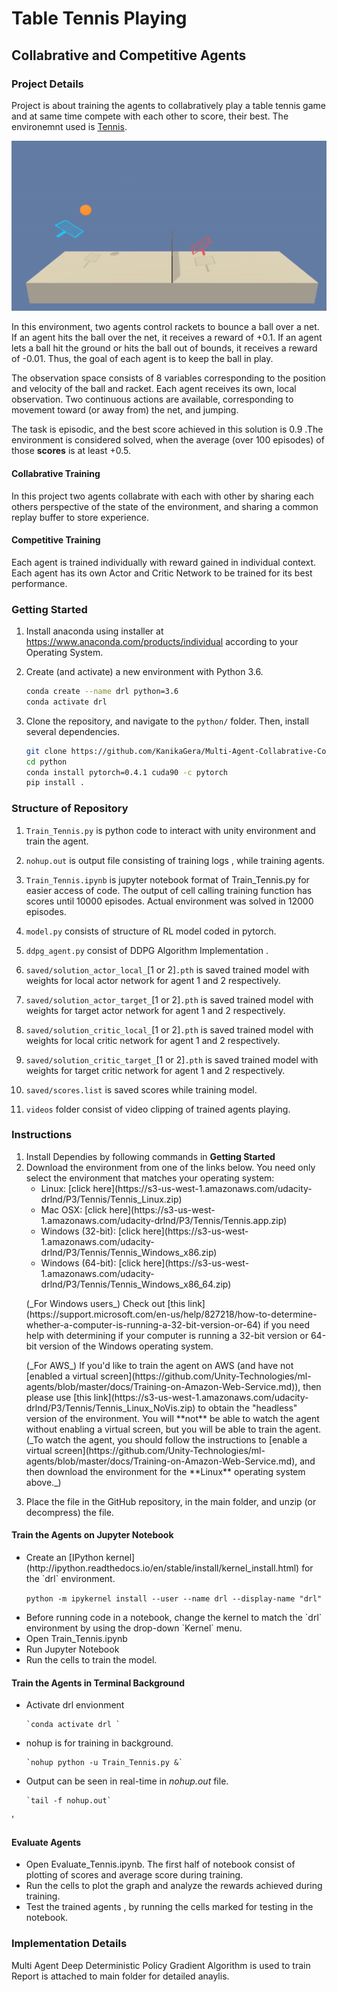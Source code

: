 [//]: # (Image References)

[image1]: videos/tennis_trained.gif "Trained Agent"

# Table Tennis Playing 
## Collabrative and Competitive Agents

### Project Details

Project is about training the agents to collabratively play a table tennis game and at same time compete with each other to score, their best. The environemnt used is [Tennis](https://github.com/Unity-Technologies/ml-agents/blob/master/docs/Learning-Environment-Examples.md#tennis).

![Trained Agent][image1]

In this environment, two agents control rackets to bounce a ball over a net. If an agent hits the ball over the net, it receives a reward of +0.1.  If an agent lets a ball hit the ground or hits the ball out of bounds, it receives a reward of -0.01.  Thus, the goal of each agent is to keep the ball in play.

The observation space consists of 8 variables corresponding to the position and velocity of the ball and racket. Each agent receives its own, local observation.  Two continuous actions are available, corresponding to movement toward (or away from) the net, and jumping. 

The task is episodic, and the best score achieved in this solution is 0.9 .The environment is considered solved, when the average (over 100 episodes) of those **scores** is at least +0.5.

#### Collabrative Training

In this project two agents collabrate with  each with other by sharing each others perspective of the state of the environment, and sharing a common replay buffer to store experience.

#### Competitive Training

Each agent is trained individually with reward gained in individual context. Each agent has its own Actor and Critic Network to be trained for its best performance.

### Getting Started
1. Install anaconda using installer at https://www.anaconda.com/products/individual according to your Operating System.

2. Create (and activate) a new environment with Python 3.6.
    ```bash
    conda create --name drl python=3.6 
    conda activate drl
    ```
    
3. Clone the repository, and navigate to the `python/` folder.  Then, install several dependencies.
    ```bash
    git clone https://github.com/KanikaGera/Multi-Agent-Collabrative-Comparitve-Environment.git
    cd python 
    conda install pytorch=0.4.1 cuda90 -c pytorch
    pip install .
    ```

### Structure of Repository
1. `Train_Tennis.py`  is python code to interact with unity environment and train the agent.
2. `nohup.out` is output file consisting of training logs , while training agents.

3. `Train_Tennis.ipynb` is jupyter notebook format of Train_Tennis.py for easier access of code. The output of cell calling training function has scores until 10000 episodes. Actual environment was solved in 12000 episodes.

2. `model.py` consists of structure of RL model coded in pytorch.
    
3. `ddpg_agent.py` consist of DDPG Algorithm Implementation .
    
4. `saved/solution_actor_local_`[1 or 2]`.pth`  is saved trained model with weights for local actor network for agent 1 and 2 respectively.

5. `saved/solution_actor_target_`[1 or 2]`.pth` is saved trained model with weights for target actor network for agent 1 and 2 respectively.

6. `saved/solution_critic_local_`[1 or 2]`.pth` is saved trained model with weights for local critic network for agent 1 and 2 respectively.

7. `saved/solution_critic_target_`[1 or 2]`.pth` is saved trained model with weights for target critic network for agent 1 and 2 respectively.

8. `saved/scores.list` is saved scores while training model.

9. `videos` folder consist of video clipping of trained agents playing.

### Instructions
<ol>
    <li> Install Dependies by following commands in <b>Getting Started</b> </li>
    <li> Download the environment from one of the links below.  You need only select the environment that matches your operating system:
        <ul>
            <li>Linux: [click here](https://s3-us-west-1.amazonaws.com/udacity-drlnd/P3/Tennis/Tennis_Linux.zip)</li>
            <li>Mac OSX: [click here](https://s3-us-west-1.amazonaws.com/udacity-drlnd/P3/Tennis/Tennis.app.zip)</li>
            <li>Windows (32-bit): [click here](https://s3-us-west-1.amazonaws.com/udacity-drlnd/P3/Tennis/Tennis_Windows_x86.zip)</li>
            <li>Windows (64-bit): [click here](https://s3-us-west-1.amazonaws.com/udacity-drlnd/P3/Tennis/Tennis_Windows_x86_64.zip)</li>
        </ul>
  
   <p>
    (_For Windows users_) Check out [this link](https://support.microsoft.com/en-us/help/827218/how-to-determine-whether-a-computer-is-running-a-32-bit-version-or-64) if you need help with determining if your computer is running a 32-bit version or 64-bit version of the Windows operating system. 
   </p>
   
   <p>
    (_For AWS_) If you'd like to train the agent on AWS (and have not [enabled a virtual screen](https://github.com/Unity-Technologies/ml-agents/blob/master/docs/Training-on-Amazon-Web-Service.md)), then please use [this link](https://s3-us-west-1.amazonaws.com/udacity-drlnd/P3/Tennis/Tennis_Linux_NoVis.zip) to obtain the "headless" version of the environment.  You will **not** be able to watch the agent without enabling a virtual screen, but you will be able to train the agent.  (_To watch the agent, you should follow the instructions to [enable a virtual screen](https://github.com/Unity-Technologies/ml-agents/blob/master/docs/Training-on-Amazon-Web-Service.md), and then download the environment for the **Linux** operating system above._)
   </p>
  </li>

  <li> Place the file in the GitHub repository, in the main folder, and unzip (or decompress) the file. </li>
</ol>

#### Train the Agents on Jupyter Notebook
<ul>
<li> Create an [IPython kernel](http://ipython.readthedocs.io/en/stable/install/kernel_install.html) for the `drl` environment.

   `python -m ipykernel install --user --name drl --display-name "drl"`
 </li> 
   
<li> Before running code in a notebook, change the kernel to match the `drl` environment by using the drop-down `Kernel` menu. </li>

<li> Open Train_Tennis.ipynb  </li>

<li> Run Jupyter Notebook </li>

<li> Run the cells to train the model. </li>
</ul>

#### Train the Agents in Terminal Background  
<ul>
<li> Activate drl envionment

    `conda activate drl `
</li>
    
<li> nohup is for training in background. 

    `nohup python -u Train_Tennis.py &`
</li>
    
<li> Output can be seen in real-time in <i>nohup.out</i> file.

    `tail -f nohup.out`
</li>
</ul>   '

#### Evaluate Agents
<ul>
<li> Open Evaluate_Tennis.ipynb. The first half of notebook consist of plotting of scores and average score during training.</li> 
<li> Run the cells to plot the graph and analyze the rewards achieved during training. </li>
<li> Test the trained agents , by running the cells marked for testing in the notebook. </li>
</ul>
    
### Implementation Details
Multi Agent Deep Deterministic Policy Gradient Algorithm is used to train  Report is attached to main folder for detailed anaylis.
